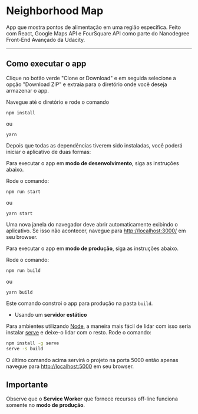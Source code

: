 # Neighborhood Map

App que mostra pontos de alimentação em uma região específica. Feito com React, Google Maps API e FourSquare API como parte do Nanodegree Front-End Avançado da Udacity.

---

## Como executar o app

Clique no botão verde "Clone or Download" e em seguida selecione a opção "Download ZIP" e extraia para o diretório onde você deseja armazenar o app.

Navegue até o diretório e rode o comando

```
npm install
```

ou

```
yarn
```

Depois que todas as dependências tiverem sido instaladas, você poderá iniciar o aplicativo de duas formas:

Para executar o app em **modo de desenvolvimento**, siga as instruções abaixo.<br>

Rode o comando:

```
npm run start
```

ou

```
yarn start
```

Uma nova janela do navegador deve abrir automaticamente exibindo o aplicativo. Se isso não acontecer, navegue para [http://localhost:3000/](http://localhost:3000/) em seu browser.

Para executar o app em **modo de produção**, siga as instruções abaixo.<br>

Rode o comando:

```
npm run build
```

ou

```
yarn build
```

Este comando constroi o app para produção na pasta `build`.

- Usando um **servidor estático**

Para ambientes utilizando [Node](https://nodejs.org/),
a maneira mais fácil de lidar com isso seria instalar [serve](https://github.com/zeit/serve) e deixe-o lidar com o resto. Rode o comando:

```sh
npm install -g serve
serve -s build
```

O último comando acima servirá o projeto na porta 5000 então apenas navegue para [http://localhost:5000](http://localhost:5000) em seu browser.

## Importante

Observe que o **Service Worker** que fornece recursos off-line funciona somente no **modo de produção**.
